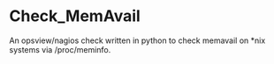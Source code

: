 # Check_MemAvail
An opsview/nagios check written in python to check memavail on *nix systems via /proc/meminfo. 
